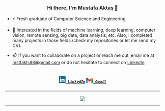 <h3 align="center">Hi there, I'm Mustafa Aktaş 👋</h3>

- ⚡ Fresh graduate of Computer Science and Engineering

- 🔭 Interested in the fields of machine learning, deep learning, computer vision, remote sensing, big data, data analysis, etc. Also, I completed many projects in those fields (check my repositories or let me send my CV).

- 📫 If you want to collaborate on a project or reach me out, email me at [mstfakts98@gmail.com](mailto:mstfakts98@gmail.com) or do not hesitate to connect on [LinkedIn](https://www.linkedin.com/in/mstfakts98/)

<h5 align="center">
<code>
<a href="https://www.linkedin.com/in/mstfakts98/" title="LinkedIn"><img width="22" src="https://github.com/Mstfakts/Mstfakts/blob/master/images/linkedin.svg"> LinkedIn</a></code>
  <code><a href="mailto:mstfakts98@gmail.com" title="Gmail"><img width="22" src="https://github.com/Mstfakts/Mstfakts/blob/master/images/gmail.svg"> Gmail</a></code>
</h5>


<hr>
<p align=center>
    <img height=175 align="center" src="https://github-readme-stats.vercel.app/api?username=Mstfakts&count_private=true&show_icons=true&theme=dark">
</p>
<hr>

